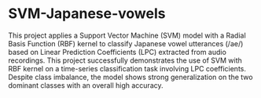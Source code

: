 # SVM-Japanese-vowels

This project applies a Support Vector Machine (SVM) model with a Radial Basis Function (RBF) kernel to classify Japanese vowel utterances (/ae/) based on Linear Prediction Coefficients (LPC) extracted from audio recordings.
This project successfully demonstrates the use of SVM with RBF kernel on a time-series classification task involving LPC coefficients. Despite class imbalance, the model shows strong generalization on the two dominant classes with an overall high accuracy.
